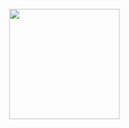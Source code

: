 <p align="center">
   <img src="[https://file.garden/aAg-tXrabAPrZUtx/tumblr_005ab938f156186a2980988753b3ff4d_6fab98b5_1280%20(1).png](https://images-ext-1.discordapp.net/external/GVqArBgjSQ8mvd10UR53GbV8LMF4c-FTPBK6BCjo4TQ/https/media.tenor.com/X8SDCrdzrPcAAAPo/sapphic-wlw.mp4)"%7Bwidth=200px height=200px}/>
</p>
